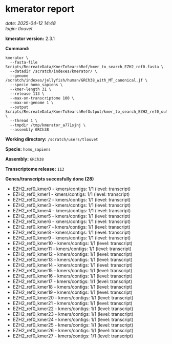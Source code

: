 # kmerator report
*date: 2025-04-12 14:48*  
*login: tlouvet*

**kmerator version:** 2.3.1

**Command:**

```
kmerator \
  --fasta-file Scripts/RecreateData/KmerToSearchRef/kmer_to_search_EZH2_ref0.fasta \
  --datadir /scratch/indexes/kmerator/ \
  --genome /scratch/indexes/jellyfish/human/GRCh38_with_MT_canonical.jf \
  --specie homo_sapiens \
  --kmer-length 31 \
  --release 113 \
  --max-on-transcriptome 100 \
  --max-on-genome 1 \
  --output Scripts/RecreateData/KmerToSearchRefOutput/kmer_to_search_EZH2_ref0_output \
  --thread 1 \
  --tmpdir /tmp/kmerator_a771sjnj \
  --assembly GRCh38
```

**Working directory:** `/scratch/users/tlouvet`

**Specie:** `homo_sapiens`

**Assembly:** `GRCh38`

**Transcriptome release:** `113`

**Genes/transcripts succesfully done (28)**

- EZH2_ref0_kmer0 - kmers/contigs: 1/1 (level: transcript)
- EZH2_ref0_kmer1 - kmers/contigs: 1/1 (level: transcript)
- EZH2_ref0_kmer2 - kmers/contigs: 1/1 (level: transcript)
- EZH2_ref0_kmer3 - kmers/contigs: 1/1 (level: transcript)
- EZH2_ref0_kmer4 - kmers/contigs: 1/1 (level: transcript)
- EZH2_ref0_kmer5 - kmers/contigs: 1/1 (level: transcript)
- EZH2_ref0_kmer6 - kmers/contigs: 1/1 (level: transcript)
- EZH2_ref0_kmer7 - kmers/contigs: 1/1 (level: transcript)
- EZH2_ref0_kmer8 - kmers/contigs: 1/1 (level: transcript)
- EZH2_ref0_kmer9 - kmers/contigs: 1/1 (level: transcript)
- EZH2_ref0_kmer10 - kmers/contigs: 1/1 (level: transcript)
- EZH2_ref0_kmer11 - kmers/contigs: 1/1 (level: transcript)
- EZH2_ref0_kmer12 - kmers/contigs: 1/1 (level: transcript)
- EZH2_ref0_kmer13 - kmers/contigs: 1/1 (level: transcript)
- EZH2_ref0_kmer14 - kmers/contigs: 1/1 (level: transcript)
- EZH2_ref0_kmer15 - kmers/contigs: 1/1 (level: transcript)
- EZH2_ref0_kmer16 - kmers/contigs: 1/1 (level: transcript)
- EZH2_ref0_kmer17 - kmers/contigs: 1/1 (level: transcript)
- EZH2_ref0_kmer18 - kmers/contigs: 1/1 (level: transcript)
- EZH2_ref0_kmer19 - kmers/contigs: 1/1 (level: transcript)
- EZH2_ref0_kmer20 - kmers/contigs: 1/1 (level: transcript)
- EZH2_ref0_kmer21 - kmers/contigs: 1/1 (level: transcript)
- EZH2_ref0_kmer22 - kmers/contigs: 1/1 (level: transcript)
- EZH2_ref0_kmer23 - kmers/contigs: 1/1 (level: transcript)
- EZH2_ref0_kmer24 - kmers/contigs: 1/1 (level: transcript)
- EZH2_ref0_kmer25 - kmers/contigs: 1/1 (level: transcript)
- EZH2_ref0_kmer26 - kmers/contigs: 1/1 (level: transcript)
- EZH2_ref0_kmer27 - kmers/contigs: 1/1 (level: transcript)
